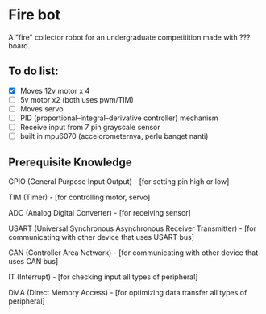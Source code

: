 # Fire bot

A "fire" collector robot for an undergraduate competitition made with ??? board.

## To do list:
- [x] Moves 12v motor x 4
- [ ] 5v motor x2 (both uses pwm/TIM)
- [ ] Moves servo
- [ ] PID (proportional–integral–derivative controller) mechanism
- [ ] Receive input from 7 pin grayscale sensor
- [ ] built in mpu6070 (accelorometernya, perlu banget nanti)

## Prerequisite Knowledge
GPIO (General Purpose Input Output) - [for setting pin high or low]

TIM (Timer) - [for controlling motor, servo]

ADC (Analog Digital Converter) - [for receiving sensor]

USART (Universal Synchronous Asynchronous Receiver Transmitter) - [for communicating with other device that uses USART bus]

CAN (Controller Area Network) - [for communicating with other device that uses CAN bus]

IT (Interrupt) - [for checking input all types of peripheral]

DMA (DIrect Memory Access) - [for optimizing data transfer all types of peripheral]
